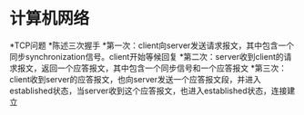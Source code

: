 计算机网络
===
  *TCP问题
    *陈述三次握手
      *第一次：client向server发送请求报文，其中包含一个同步synchronization信号。client开始等候回复
      *第二次：server收到client的请求报文，返回一个应答报文，其中包含一个同步信号和一个应答报文
      *第三次：client收到server的应答报文，也向server发送一个应答报文段，并进入established状态，当server收到这个应答报文，也进入established状态，连接建立
